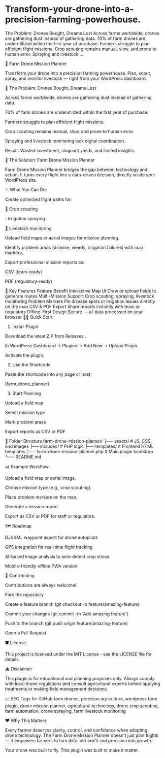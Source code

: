 # Transform-your-drone-into-a-precision-farming-powerhouse.
The Problem: Drones Bought, Dreams Lost  Across farms worldwide, drones are gathering dust instead of gathering data.  70% of farm drones are underutilized within the first year of purchase.  Farmers struggle to plan efficient flight missions.  Crop scouting remains manual, slow, and prone to human error.  Spraying and livestock ...

🌾 Farm Drone Mission Planner










Transform your drone into a precision farming powerhouse.
Plan, scout, spray, and monitor livestock — right from your WordPress dashboard.

🚜 The Problem: Drones Bought, Dreams Lost

Across farms worldwide, drones are gathering dust instead of gathering data.

70% of farm drones are underutilized within the first year of purchase.

Farmers struggle to plan efficient flight missions.

Crop scouting remains manual, slow, and prone to human error.

Spraying and livestock monitoring lack digital coordination.

Result: Wasted investment, stagnant yields, and limited insights.

🌟 The Solution: Farm Drone Mission Planner

Farm Drone Mission Planner bridges the gap between technology and action.
It turns every flight into a data-driven decision, directly inside your WordPress site.

✨ What You Can Do:

Create optimized flight paths for:

🌽 Crop scouting

💧 Irrigation spraying

🐄 Livestock monitoring

Upload field maps or aerial images for mission planning.

Identify problem areas (disease, weeds, irrigation failures) with map markers.

Export professional mission reports as:

CSV (team-ready)

PDF (regulatory-ready)

🌱 Key Features
Feature	Benefit
Interactive Map UI	Draw or upload fields to generate routes
Multi-Mission Support	Crop scouting, spraying, livestock monitoring
Problem Markers	Pin disease spots or irrigation issues directly on the map
CSV & PDF Export	Share reports instantly with team or regulators
Offline-First Design	Secure — all data processed on your browser
🧑‍💻 Quick Start
1. Install Plugin

Download the latest ZIP from Releases
.

In WordPress Dashboard → Plugins → Add New → Upload Plugin.

Activate the plugin.

2. Use the Shortcode

Paste the shortcode into any page or post:

[farm_drone_planner]

3. Start Planning

Upload a field map

Select mission type

Mark problem areas

Export reports as CSV or PDF

📂 Folder Structure
farm-drone-mission-planner/
├── assets/                  # JS, CSS, and images
├── includes/                # PHP logic
├── templates/               # Frontend HTML templates
├── farm-drone-mission-planner.php  # Main plugin bootstrap
└── README.md

📊 Example Workflow

Upload a field map or aerial image.

Choose mission type (e.g., crop scouting).

Place problem markers on the map.

Generate a mission report.

Export as CSV or PDF for staff or regulators.

🗺️ Roadmap

 DJI/KML waypoint export for drone autopilots

 GPS integration for real-time flight tracking

 AI-based image analysis to auto-detect crop stress

 Mobile-friendly offline PWA version

🤝 Contributing

Contributions are always welcome!

Fork the repository

Create a feature branch (git checkout -b feature/amazing-feature)

Commit your changes (git commit -m 'Add amazing feature')

Push to the branch (git push origin feature/amazing-feature)

Open a Pull Request

🛡️ License

This project is licensed under the MIT License - see the LICENSE
 file for details.

⚠️ Disclaimer

This plugin is for educational and planning purposes only.
Always comply with local drone regulations and consult agricultural experts before applying treatments or making field management decisions.

📈 SEO Tags for GitHub
farm drones, precision agriculture, wordpress farm plugin, drone mission planner, agricultural technology, drone crop scouting, farm automation, drone spraying, farm livestock monitoring

❤️ Why This Matters

Every farmer deserves clarity, control, and confidence when adopting drone technology.
The Farm Drone Mission Planner doesn't just plan flights —
it empowers farmers to turn data into profit and precision into growth.

Your drone was built to fly.
This plugin was built to make it matter.
